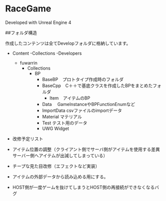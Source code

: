 # RaceGame

Developed with Unreal Engine 4

##フォルダ構造

作成したコンテンツは全てDevelopフォルダに格納しています。

- Content
  -Collections
  -Developers
    - fuwarrin
      - Collections
        - BP
          - BaseBP　プロトタイプ作成時のフォルダ
          - BaseCpp　C＋＋で基底クラスを作成したBPをまとめたフォルダ
            - Item　アイテムのBP
          - Data 　GameInstanceやBPFunctionEnumなど
          - ImportData  csvファイルのimportデータ
          - Material  マテリアル
          - Test  テスト用のデータ
          - UWG Widget

- 改修予定リスト
 - アイテム位置の調整（クライアント側でサーバ側がアイテムを使用する差異サーバー側へアイテムが出減してしまっている）
 - チープな見た目改修（エフェクトなど実装）
 - アイテムの外部データから読み込める用にする。
 - HOST側が一度ゲームを抜けてしまうとHOST側の再接続ができなくなるバグ
